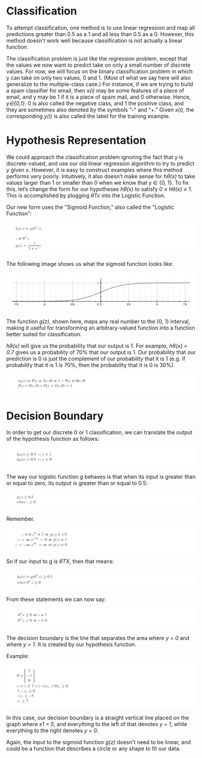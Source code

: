 # Classification

To attempt classification, one method is to use linear regression and map all predictions greater than 0.5 as a 1 and all less than 0.5 as a 0. However, this method doesn't work well because classification is not actually a linear function.

The classification problem is just like the regression problem, except that the values we now want to predict take on only a small number of discrete values. For now, we will focus on the binary classification problem in which y can take on only two values, 0 and 1. (Most of what we say here will also generalize to the multiple-class case.) For instance, if we are trying to build a spam classifier for email, then _x(i)_ may be some features of a piece of email, and y may be 1 if it is a piece of spam mail, and 0 otherwise. Hence, _y∈{0,1}_. 0 is also called the negative class, and 1 the positive class, and they are sometimes also denoted by the symbols “-” and “+.” Given _x(i)_, the corresponding _y(i)_ is also called the label for the training example.

# Hypothesis Representation

We could approach the classification problem ignoring the fact that y is discrete-valued, and use our old linear regression algorithm to try to predict y given x. However, it is easy to construct examples where this method performs very poorly. Intuitively, it also doesn’t make sense for 
_hθ(x)_ to take values larger than 1 or smaller than 0 when we know that y ∈ {0, 1}. To fix this, let’s change the form for our hypotheses 
_hθ(x)_ to satisfy _0 ≤ hθ(x) ≤ 1_. This is accomplished by plugging _θTx_ into the Logistic Function.

Our new form uses the "Sigmoid Function," also called the "Logistic Function":

![alt text](/Week_3/ClassificationAndRepresentation/Assets/1.png)

The following image shows us what the sigmoid function looks like:

![alt text](/Week_3/ClassificationAndRepresentation/Assets/2.png)

The function _g(z)_, shown here, maps any real number to the (0, 1) interval, making it useful for transforming an arbitrary-valued function into a function better suited for classification.

_hθ(x)_ will give us the probability that our output is 1. For example, _hθ(x) = 0.7_ gives us a probability of 70% that our output is 1. Our probability that our prediction is 0 is just the complement of our probability that it is 1 (e.g. if probability that it is 1 is 70%, then the probability that it is 0 is 30%).

![alt text](/Week_3/ClassificationAndRepresentation/Assets/3.png)

# Decision Boundary

In order to get our discrete 0 or 1 classification, we can translate the output of the hypothesis function as follows:

![alt text](/Week_3/ClassificationAndRepresentation/Assets/4.png)

The way our logistic function g behaves is that when its input is greater than or equal to zero, its output is greater than or equal to 0.5:

![alt text](/Week_3/ClassificationAndRepresentation/Assets/5.png)

Remember.

![alt text](/Week_3/ClassificationAndRepresentation/Assets/6.png)

So if our input to g is _θTX_, then that means:

![alt text](/Week_3/ClassificationAndRepresentation/Assets/7.png)

From these statements we can now say:

![alt text](/Week_3/ClassificationAndRepresentation/Assets/8.png)

The decision boundary is the line that separates the area where _y = 0_ and where _y = 1_. It is created by our hypothesis function.

Example:

![alt text](/Week_3/ClassificationAndRepresentation/Assets/9.png)

In this case, our decision boundary is a straight vertical line placed on the graph where _x1 = 5_, and everything to the left of that denotes _y = 1_, while everything to the right denotes _y = 0_.

Again, the input to the sigmoid function _g(z)_ doesn't need to be linear, and could be a function that describes a circle or any shape to fit our data.